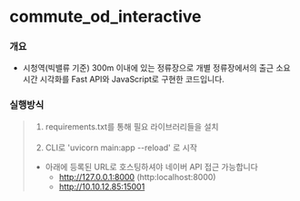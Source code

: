 # commute_od_interactive

### 개요
  - 시청역(빅밸류 기준) 300m 이내에 있는 정류장으로 개별 정류장에서의 출근 소요시간 시각화를 Fast API와 JavaScript로 구현한 코드입니다.

### 실행방식
>1. requirements.txt를 통해 필요 라이브러리들을 설치 <br><br>
>2. CLI로  'uvicorn main:app --reload' 로 시작
> * 아래에 등록된 URL로 호스팅하셔야 네이버 API 접근 가능합니다 
>   * http://127.0.0.1:8000 (http:localhost:8000)
>   * http://10.10.12.85:15001